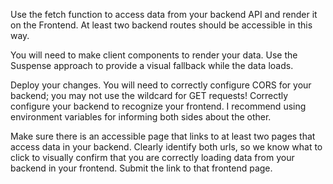 Use the fetch function to access data from your backend API and render it on the Frontend. At least two backend routes should be accessible in this way.

You will need to make client components to render your data. Use the Suspense approach to provide a visual fallback while the data loads.

Deploy your changes. You will need to correctly configure CORS for your backend; you may not use the wildcard for GET requests! Correctly configure your backend to recognize your frontend. I recommend using environment variables for informing both sides about the other.

Make sure there is an accessible page that links to at least two pages that access data in your backend. Clearly identify both urls, so we know what to click to visually confirm that you are correctly loading data from your backend in your frontend. Submit the link to that frontend page.